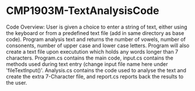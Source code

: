 # CMP1903M-TextAnalysisCode

Code Overview:
User is given a choice to enter a string of text, either using the keyboard or from a predefined text file (add in same directory as base code). Program analysis text
and returns the number of vowels, number of consonents, number of upper case and lower case letters. Program will also create a text file upon executution which holds
any words longer than 7 characters.
Program.cs contains the main code, input.cs contains the methods used during text entry (change input file name here under 'fileTextInput()'. Analysis.cs contains the
code used to analyse the text and create the extra 7-Character file, and report.cs reports back the results to the user.
